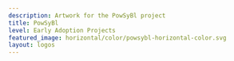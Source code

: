 ```yaml
---
description: Artwork for the PowSyBl project
title: PowSyBl
level: Early Adoption Projects
featured_image: horizontal/color/powsybl-horizontal-color.svg 
layout: logos
---
```

